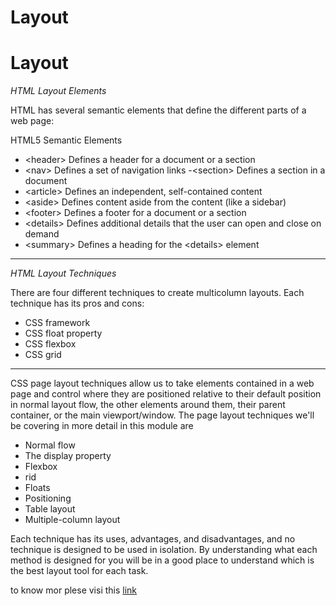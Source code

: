 # Layout


# Layout

*HTML Layout Elements*

HTML has several semantic elements that define the different parts of a web page:

HTML5 Semantic Elements	

- \<header> Defines a header for a document or a section
- \<nav>  Defines a set of navigation links
-\<section> Defines a section in a document
- \<article> Defines an independent, self-contained content
- \<aside> Defines content aside from the content (like a sidebar)
- \<footer>  Defines a footer for a document or a section
- \<details>  Defines additional details that the user can open and close on demand
- \<summary> Defines a heading for the \<details> element

-----------------------------------
*HTML Layout Techniques*

There are four different techniques to create multicolumn layouts. Each technique has its pros and cons:

- CSS framework
- CSS float property
- CSS flexbox
- CSS grid 

------------------------------------------
CSS page layout techniques allow us to take elements contained in a web page and control where they are positioned relative to their default position in normal layout flow, the other elements around them, their parent container, or the main viewport/window.  The page layout techniques we'll be covering in more detail in this module are

- Normal flow
- The display property
- Flexbox
- rid
- Floats
- Positioning
- Table layout
- Multiple-column layout

Each technique has its uses, advantages, and disadvantages, and no technique is designed to be used in isolation. By understanding what each method is designed for you will be in a good place to understand which is the best layout tool for each task.



to know mor plese visi this [link](https://developer.mozilla.org/en-US/docs/Learn/CSS/CSS_layout/Introduction)
